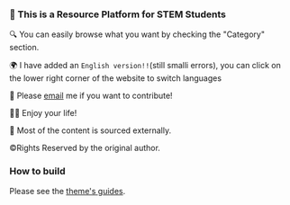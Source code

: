 
### 👋 This is a Resource Platform for STEM Students 
🔍  You can easily browse what you want by checking the "Category" section.<br>

🌍  I have added an `English version!!`(still smalli errors), you can click on the lower right corner of the website to switch languages

📮  Please [email](mailto:applyforcontirbute@qinshizz.com) me if you want to contribute!<br>

🏄‍♀️  Enjoy your life!<br>

🌊  Most of the content is sourced externally.<br>

©️Rights Reserved by the original author.

### How to build 

Please see the [theme's guides](https://chirpy.cotes.page/).
